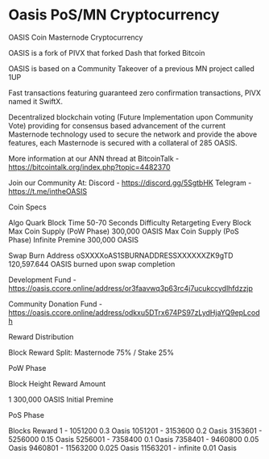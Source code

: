 # Oasis PoS/MN Cryptocurrency

OASIS Coin Masternode Cryptocurrency

OASIS is a fork of PIVX that forked Dash that forked Bitcoin

OASIS is based on a Community Takeover of a previous MN project called 1UP

Fast transactions featuring guaranteed zero confirmation transactions, PIVX named it SwiftX.

Decentralized blockchain voting (Future Implementation upon Community Vote) providing for consensus based advancement of the current Masternode technology used to secure the network and provide the above features, each Masternode is secured with a collateral of 285 OASIS.

More information at our ANN thread at BitcoinTalk - https://bitcointalk.org/index.php?topic=4482370

Join our Community At:
Discord - https://discord.gg/5SgtbHK
Telegram - https://t.me/intheOASIS

Coin Specs

Algo	                 Quark
Block Time	           50-70 Seconds
Difficulty Retargeting	Every Block
Max Coin Supply (PoW Phase)	300,000 OASIS
Max Coin Supply (PoS Phase)	Infinite
Premine	               300,000 OASIS 

Swap Burn Address oSXXXXoAS1SBURNADDRESSXXXXXXZK9gTD 120,597.644 OASIS burned upon swap completion

Development Fund - https://oasis.ccore.online/address/or3faavwq3p63rc4j7ucukccydlhfdzzjp

Community Donation Fund - https://oasis.ccore.online/address/odkxu5DTrx674PS97zLydHjaYQ9epLcodh




Reward Distribution

Block Reward Split: Masternode 75% / Stake 25%

PoW Phase

Block Height	              Reward Amount	

1	                          300,000 OASIS	Initial Premine

PoS Phase

Blocks	                    Reward
1 - 1051200	                0.3 Oasis
1051201 - 3153600	          0.2 Oasis
3153601 - 5256000	          0.15 Oasis
5256001 - 7358400	          0.1 Oasis
7358401 - 9460800	          0.05 Oasis
9460801 - 11563200	        0.025 Oasis
11563201 - infinite	        0.01 Oasis

